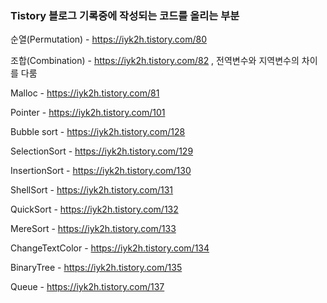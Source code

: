 ### Tistory 블로그 기록중에 작성되는 코드를 올리는 부분

순열(Permutation) - https://iyk2h.tistory.com/80

조합(Combination) - https://iyk2h.tistory.com/82 , 전역변수와 지역변수의 차이를 다룸

Malloc - https://iyk2h.tistory.com/81

Pointer - https://iyk2h.tistory.com/101

Bubble sort - https://iyk2h.tistory.com/128

SelectionSort - https://iyk2h.tistory.com/129

InsertionSort - https://iyk2h.tistory.com/130

ShellSort - https://iyk2h.tistory.com/131

QuickSort - https://iyk2h.tistory.com/132

MereSort - https://iyk2h.tistory.com/133

ChangeTextColor - https://iyk2h.tistory.com/134

BinaryTree - https://iyk2h.tistory.com/135

Queue - https://iyk2h.tistory.com/137 
